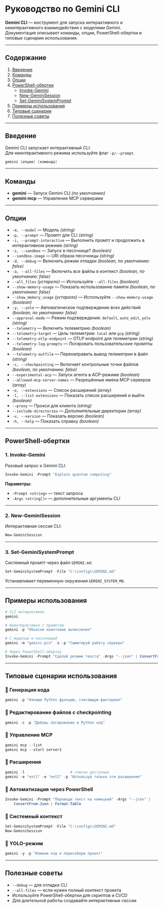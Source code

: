 # Руководство по Gemini CLI

**Gemini CLI** — инструмент для запуска интерактивного и неинтерактивного взаимодействия с моделями Gemini.  
Документация описывает команды, опции, PowerShell-обертки и типовые сценарии использования.

---

## Содержание
1. [Введение](#введение)  
2. [Команды](#команды)  
3. [Опции](#опции)  
4. [PowerShell-обертки](#powershell-обертки)  
   - [Invoke-Gemini](#1-invoke-gemini)  
   - [New-GeminiSession](#2-new-geminisession)  
   - [Set-GeminiSystemPrompt](#3-set-geminisystemprompt)  
5. [Примеры использования](#примеры-использования)  
6. [Типовые сценарии](#типовые-сценарии-использования)  
7. [Полезные советы](#полезные-советы)  

---

## Введение
Gemini CLI запускает интерактивный CLI.  
Для неинтерактивного режима используйте флаг `-p/--prompt`.  

```powershell
gemini [опции] [команда]
````

---

## Команды

* **gemini** — Запуск Gemini CLI *(по умолчанию)*
* **gemini mcp** — Управление MCP серверами

---

## Опции

* `-m, --model` — Модель *(string)*
* `-p, --prompt` — Промпт для CLI *(string)*
* `-i, --prompt-interactive` — Выполнить промпт и продолжить в интерактивном режиме *(string)*
* `-s, --sandbox` — Запуск в песочнице? *(boolean)*
* `--sandbox-image` — URI образа песочницы *(string)*
* `-d, --debug` — Включить режим отладки *(boolean, по умолчанию: false)*
* `-a, --all-files` — Включить все файлы в контекст *(boolean, по умолчанию: false)*
* `--all_files` *(устарело)* — Используйте `--all-files` *(boolean)*
* `--show-memory-usage` — Показать использование памяти *(boolean, по умолчанию: false)*
* `--show_memory_usage` *(устарело)* — Используйте `--show-memory-usage` *(boolean)*
* `-y, --yolo` — Автоматическое подтверждение всех действий *(boolean, по умолчанию: false)*
* `--approval-mode` — Режим подтверждения: `default`, `auto_edit`, `yolo` *(string)*
* `--telemetry` — Включить телеметрию *(boolean)*
* `--telemetry-target` — Цель телеметрии: `local` или `gcp` *(string)*
* `--telemetry-otlp-endpoint` — OTLP endpoint для телеметрии *(string)*
* `--telemetry-log-prompts` — Логировать пользовательские промпты *(boolean)*
* `--telemetry-outfile` — Перенаправить вывод телеметрии в файл *(string)*
* `-c, --checkpointing` — Включает контрольные точки файлов *(boolean, по умолчанию: false)*
* `--experimental-acp` — Запуск агента в ACP-режиме *(boolean)*
* `--allowed-mcp-server-names` — Разрешённые имена MCP серверов *(array)*
* `-e, --extensions` — Список расширений *(array)*
* `-l, --list-extensions` — Показать список расширений и выйти *(boolean)*
* `--proxy` — Прокси для клиента *(string)*
* `--include-directories` — Дополнительные директории *(array)*
* `-v, --version` — Показать версию *(boolean)*
* `-h, --help` — Показать справку *(boolean)*

---

## PowerShell-обертки

### 1. Invoke-Gemini

Разовый запрос к Gemini CLI.

```powershell
Invoke-Gemini -Prompt "Explain quantum computing"
```

**Параметры**:

* `-Prompt <string>` — текст запроса
* `-Args <string[]>` — дополнительные аргументы CLI

---

### 2. New-GeminiSession

Интерактивная сессия CLI:

```powershell
New-GeminiSession
```

---

### 3. Set-GeminiSystemPrompt

Системный промпт через файл `GEMINI.md`:

```powershell
Set-GeminiSystemPrompt -File "C:\configs\GEMINI.md"
```

Устанавливает переменную окружения `GEMINI_SYSTEM_MD`.

---

## Примеры использования

```powershell
# CLI интерактивно
gemini

# Неинтерактивно с промптом
gemini -p "Объясни квантовые вычисления"

# С моделью и песочницей
gemini -m "gemini-pro" -s -p "Сымитируй работу сервера"

# Через PowerShell-обертку
Invoke-Gemini -Prompt "Сделай резюме текста" -Args "--json" | ConvertFrom-Json | Format-Table
```

---

## Типовые сценарии использования

### 🔹 Генерация кода

```powershell
gemini -p "Напиши Python функцию, считающую факториал"
```

### 🔹 Редактирование файлов с checkpointing

```powershell
gemini -c -p "Добавь логирование в Python код"
```

### 🔹 Управление MCP

```powershell
gemini mcp --list
gemini mcp --start server1
```

### 🔹 Расширения

```powershell
gemini -l                     # список доступных
gemini -e "ext1" -e "ext2" -p "Используй только эти расширения"
```

### 🔹 Автоматизация через PowerShell

```powershell
Invoke-Gemini -Prompt "Переведи текст на немецкий" -Args "--json" |
    ConvertFrom-Json | Format-Table
```

### 🔹 Системный контекст

```powershell
Set-GeminiSystemPrompt -File "C:\configs\GEMINI.md"
New-GeminiSession
```

### 🔹 YOLO-режим

```powershell
gemini -y -p "Измени код и пересобери проект"
```

---

## Полезные советы

* `--debug` — для отладки CLI
* `--all-files` — если нужен полный контекст проекта
* Используйте PowerShell-обертки для скриптов и CI/CD
* Для длительной работы создавайте интерактивные сессии



